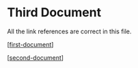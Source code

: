 # Third Document

All the link references are correct in this file.

[[first-document]]

[[second-document]]

[//begin]: # "Autogenerated link references for markdown compatibility"
[first-document]: first-document "First Document"
[second-document]: second-document "Second Document"
[//end]: # "Autogenerated link references"
